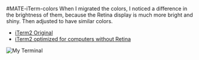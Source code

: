 #MATE-iTerm-colors
When I migrated the colors, I noticed a difference in the brightness of them, because the Retina display is much more bright and shiny. Then adjusted to have similar colors.

* [iTerm2 Original](/iTerm2.md)
* [iTerm2 optimized for computers without Retina](/iTerm2-optimized.md)

![My Terminal](http://i.imgur.com/eLCH8W5.png)
